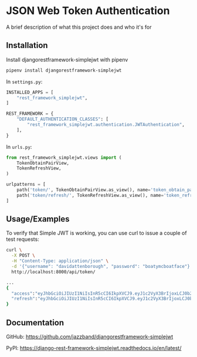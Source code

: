 
# JSON Web Token Authentication

A brief description of what this project does and who it's for

## Installation

Install djangorestframework-simplejwt with pipenv

```bash
pipenv install djangorestframework-simplejwt
```

In `settings.py`:

```python
INSTALLED_APPS = [
    "rest_framework_simplejwt",
]

REST_FRAMEWORK = {
    "DEFAULT_AUTHENTICATION_CLASSES": [
        "rest_framework_simplejwt.authentication.JWTAuthentication",
    ],
}
```

In `urls.py`:

```python
from rest_framework_simplejwt.views import (
    TokenObtainPairView,
    TokenRefreshView,
)

urlpatterns = [
    path('token/', TokenObtainPairView.as_view(), name='token_obtain_pair'),
    path('token/refresh/', TokenRefreshView.as_view(), name='token_refresh'),
]

```

## Usage/Examples

To verify that Simple JWT is working, you can use curl to issue a couple of test requests:

```bash
curl \
  -X POST \
  -H "Content-Type: application/json" \
  -d '{"username": "davidattenborough", "password": "boatymcboatface"}' \
  http://localhost:8000/api/token/

...
{
  "access":"eyJhbGciOiJIUzI1NiIsInR5cCI6IkpXVCJ9.eyJ1c2VyX3BrIjoxLCJ0b2tlbl90eXBlIjoiYWNjZXNzIiwiY29sZF9zdHVmZiI6IuKYgyIsImV4cCI6MTIzNDU2LCJqdGkiOiJmZDJmOWQ1ZTFhN2M0MmU4OTQ5MzVlMzYyYmNhOGJjYSJ9.NHlztMGER7UADHZJlxNG0WSi22a2KaYSfd1S-AuT7lU",
  "refresh":"eyJhbGciOiJIUzI1NiIsInR5cCI6IkpXVCJ9.eyJ1c2VyX3BrIjoxLCJ0b2tlbl90eXBlIjoicmVmcmVzaCIsImNvbGRfc3R1ZmYiOiLimIMiLCJleHAiOjIzNDU2NywianRpIjoiZGUxMmY0ZTY3MDY4NDI3ODg5ZjE1YWMyNzcwZGEwNTEifQ.aEoAYkSJjoWH1boshQAaTkf8G3yn0kapko6HFRt7Rh4"
}
```

## Documentation

GitHub: <https://github.com/jazzband/djangorestframework-simplejwt>

PyPI: <https://django-rest-framework-simplejwt.readthedocs.io/en/latest/>

